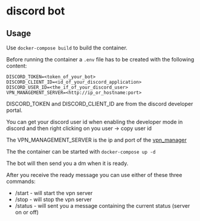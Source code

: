 # discord bot

## Usage

Use `docker-compose build` to build the container.

Before running the container a `.env` file has to be created with the following content:

```env
DISCORD_TOKEN=<token_of_your_bot>
DISCORD_CLIENT_ID=<id_of_your_discord_application>
DISCORD_USER_ID=<the_if_of_your_discord_user>
VPN_MANAGEMENT_SERVER=<http://ip_or_hostname:port>
```

DISCORD_TOKEN and DISCORD_CLIENT_ID are from the discord developer portal.

You can get your discord user id when enabling the developer mode in discord and then right clicking on you user -> copy user id

The VPN_MANAGEMENT_SERVER is the ip and port of the [vpn_manager](../vpn_manager/README.md)

The the container can be started with `docker-compose up -d`

The bot will then send you a dm when it is ready.

After you receive the ready message you can use either of these three commands:

- /start - will start the vpn server
- /stop - will stop the vpn server
- /status - will sent you a message containing the current status (server on or off)
